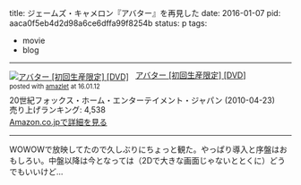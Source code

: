title: ジェームズ・キャメロン『アバター』を再見した
date: 2016-01-07
pid: aaca0f5eb4d2d98a6ce6dffa99f8254b
status: p
tags:
- movie
- blog
---

<div class="amazlet-box" style="margin-bottom:0px;"><div class="amazlet-image" style="float:left;margin:0px 12px 1px 0px;"><a href="http://www.amazon.co.jp/exec/obidos/ASIN/B002P66JMU/dotimpact-22/ref=nosim/" name="amazletlink" target="_blank"><img src="http://ecx.images-amazon.com/images/I/51X-Tktc9BL._SL160_.jpg" alt="アバター [初回生産限定] [DVD]" style="border: none;" /></a></div><div class="amazlet-info" style="line-height:120%; margin-bottom: 10px"><div class="amazlet-name" style="margin-bottom:10px;line-height:120%"><a href="http://www.amazon.co.jp/exec/obidos/ASIN/B002P66JMU/dotimpact-22/ref=nosim/" name="amazletlink" target="_blank">アバター [初回生産限定] [DVD]</a><div class="amazlet-powered-date" style="font-size:80%;margin-top:5px;line-height:120%">posted with <a href="http://www.amazlet.com/" title="amazlet" target="_blank">amazlet</a> at 16.01.12</div></div><div class="amazlet-detail">20世紀フォックス・ホーム・エンターテイメント・ジャパン (2010-04-23)<br />売り上げランキング: 4,538<br /></div><div class="amazlet-sub-info" style="float: left;"><div class="amazlet-link" style="margin-top: 5px"><a href="http://www.amazon.co.jp/exec/obidos/ASIN/B002P66JMU/dotimpact-22/ref=nosim/" name="amazletlink" target="_blank">Amazon.co.jpで詳細を見る</a></div></div></div><div class="amazlet-footer" style="clear: left"></div></div>

---- 

WOWOWで放映してたので久しぶりにちょっと観た。やっぱり導入と序盤はおもしろい。中盤以降は今となっては（2Dで大きな画面じゃないととくに）どうでもいいけど…